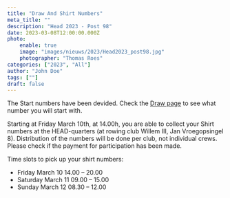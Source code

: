 ```yaml
---
title: "Draw And Shirt Numbers"
meta_title: ""
description: "Head 2023 - Post 98"
date: 2023-03-08T12:00:00.000Z
photo:
    enable: true
    image: "images/nieuws/2023/Head2023_post98.jpg"
    photographer: "Thomas Roes"
categories: ["2023", "All"]
author: "John Doe"
tags: [""]
draft: false
---
```

The Start numbers have been devided. Check the [Draw page](../../deelnemers/loting/) to see what number you will start with.

Starting at Friday March 10th, at 14.00h, you are able to collect your Shirt numbers at the HEAD-quarters (at rowing club Willem III, Jan Vroegopsingel 8). Distribution of the numbers will be done per club, not individual crews. Please check if the payment for participation has been made.

Time slots to pick up your shirt numbers:

- Friday March 10       14.00 – 20.00
- Saturday March 11     09.00 – 15.00
- Sunday March 12       08.30 – 12.00